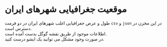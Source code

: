 # موقعیت جغرافیایی شهرهای ایران
طول و عرض جغرافیایی اغلب شهرهای ایران در دو فرمت `csv` و `json` در این مخزن در دسترس است.  
اطلاعات موجود از طریق نقشه گوگل بدست آمده است.  
در صورت وجود مشکل می توانید یک ایشو درست کنید.
